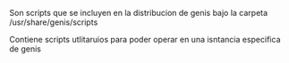 Son scripts que se incluyen en la distribucion de genis bajo la carpeta /usr/share/genis/scripts

Contiene scripts utlitaruios para poder operar en una isntancia especifica de genis  